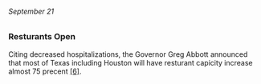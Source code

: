 ###### September 21

### Resturants Open

Citing decreased hospitalizations, the Governor Greg Abbott announced that most of Texas including Houston will have resturant capicity increase almost 75 precent [[6]](https://houston.eater.com/2020/8/19/21376060/houston-coronavirus-pandemic-restaurants-timeline-reopening). 